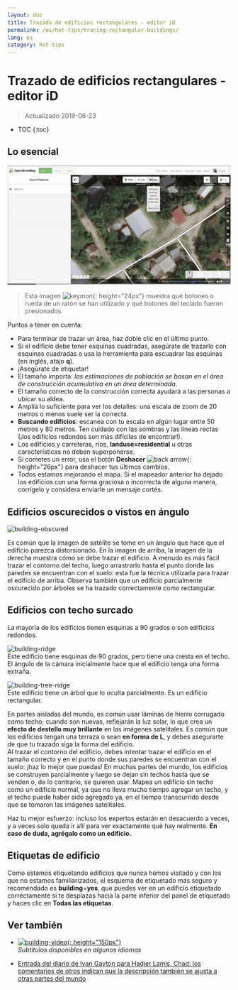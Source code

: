 ```yaml
---
layout: doc
title: Trazado de edificios rectangulares - editor iD
permalink: /es/hot-tips/tracing-rectangular-buildings/
lang: es
category: hot-tips
---
```


Trazado de edificios rectangulares - editor iD
============

> Actualizado 2019-06-23

- TOC
{:toc}

Lo esencial
----------

![Rectangular building][]  

> Esta imagen ![keymon]{: height="24px"} muestra qué botones o rueda de un ratón se han utilizado y qué botones del teclado fueron presionados.  

Puntos a tener en cuenta:  

- Para terminar de trazar un área, haz doble clic en el último punto.  
- Si el edificio debe tener esquinas cuadradas, asegúrate de trazarlo con esquinas cuadradas o usa la herramienta para escuadrar las esquinas (en inglés, atajo **q**).  
- ¡Asegúrate de etiquetar!  
- El tamaño importa: *las estimaciones de población se basan en el área de construcción acumulativa en un área determinada*.  
- El tamaño correcto de la construcción correcta ayudará a las personas a ubicar su aldea.  
- Amplía lo suficiente para ver los detalles: una escala de zoom de 20 metros o menos suele ser la correcta.  
- **Buscando edificios**: escanea con tu escala en algún lugar entre 50 metros y 80 metros. Ten cuidado con las sombras y las líneas rectas (¡los edificios redondos son más difíciles de encontrar!).  
- Los edificios y carreteras, ríos, **landuse=residential** u otras características no deben superponerse.  
- Si cometes un error, usa el botón **Deshacer** ![back arrow]{: height="26px"} para deshacer tus últimos cambios.  
- Todos estamos mejorando el mapa. Si el mapeador anterior ha dejado los edificios con una forma graciosa o incorrecta de alguna manera, corrígelo y considera enviarle un mensaje cortés.  

Edificios oscurecidos o vistos en ángulo  
--------------------------------------

![building-obscured][]  

Es común que la imagen de satélite se tome en un ángulo que hace que el edificio parezca distorsionado. En la imagen de arriba, la imagen de la derecha muestra cómo se debe trazar el edificio. A menudo es más fácil trazar el contorno del techo, luego arrastrarlo hasta el punto donde las paredes se encuentran con el suelo: esta fue la técnica utilizada para trazar el edificio de arriba. Observa también que un edificio parcialmente oscurecido por árboles se ha trazado correctamente como rectangular. 

Edificios con techo surcado
----------------------------
 
La mayoría de los edificios tienen esquinas a 90 grados o son edificios redondos.  

![building-ridge][]  
Este edificio tiene esquinas de 90 grados, pero tiene una cresta en el techo. El ángulo de la cámara inicialmente hace que el edificio tenga una forma extraña.  

![building-tree-ridge][]  
Este edificio tiene un árbol que lo oculta parcialmente. Es un edificio rectangular.  

En partes aisladas del mundo, es común usar láminas de hierro corrugado como techo; cuando son nuevas, reflejarán la luz solar, lo que crea un **efecto de destello muy brillante** en las imágenes satelitales. Es común que los edificios tengan una terraza o sean **en forma de L**, y debes asegurarte de que tu trazado siga la forma del edificio.  
Al trazar el contorno del edificio, debes intentar trazar el edificio en el tamaño correcto y en el punto donde sus paredes se encuentran con el suelo: ¡haz lo mejor que puedas! En muchas partes del mundo, los edificios se construyen parcialmente y luego se dejan sin techos hasta que se venden o, de lo contrario, se quieren usar. Mapea un edificio sin techo como un edificio normal, ya que no lleva mucho tiempo agregar un techo, y el techo puede haber sido agregado ya, en el tiempo transcurrido desde que se tomaron las imágenes satelitales.  

Haz tu mejor esfuerzo: incluso los expertos estarán en desacuerdo a veces, y a veces solo queda ir allí para ver exactamente qué hay realmente. **En caso de duda, agrégalo como un edificio.**  

Etiquetas de edificio
-------------

Como estamos etiquetando edificios que nunca hemos visitado y con los que no estamos familiarizados, el esquema de etiquetado más seguro y recomendado es **building**=**yes**, que puedes ver en un edificio etiquetado correctamente si te desplazas hacia la parte inferior del panel de etiquetado y haces clic en **Todas las etiquetas**.  

Ver también  
---------

- [![building-video]{: height="150px"}](https://www.youtube.com/watch?v=VPJz-AucqF4&index=7&list=PLb9506_-6FMHZ3nwn9heri3xjQKrSq1hN "Videos tutoriales del Equipo Humanitario de OpenStreetMap - Agregar un edificio a OpenStreetMap")  
*Subtítulos disponibles en algunos idiomas*  

- [Entrada del diario de Ivan Gayton para Hadjer Lamis, Chad: los comentarios de otros indican que la descripción también se ajusta a otras partes del mundo](https://www.openstreetmap.org/user/IvanGayton/diary/38612)



[Rectangular building]: /images/hot-tips/rectangular_building.gif "Trazar un edificio rectangular, escuadrar las esquinas y agregar etiquetas."
[keymon]:/images/hot-tips/keymon.png
[building-ridge]: /images/hot-tips/building-ridge.png
[back arrow]: /images/beginner/back-arrow.png
[building-tree-ridge]: /images/hot-tips/building-tree-ridge.png
[building-obscured]: /images/hot-tips/buildings-obscured-traced-1.png "Antes y después - trazado de un edificio visto en ángulo"
[building-video]: /images/hot-tips/building-video.png "Videos tutoriales del Equipo Humanitario de OpenStreetMap - Agregar un edificio a OpenStreetMap"